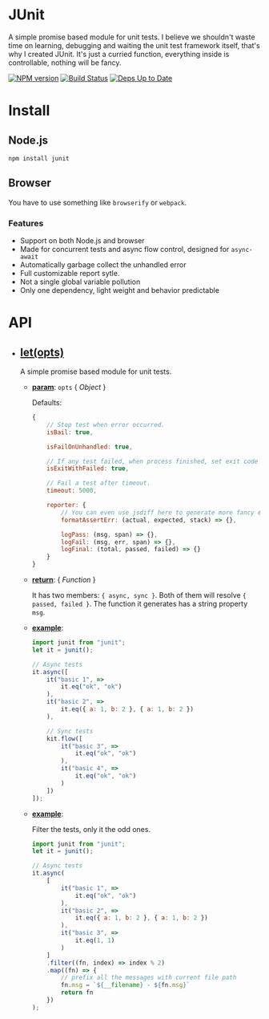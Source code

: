 # JUnit

A simple promise based module for unit tests.
I believe we shouldn't waste time on learning, debugging and waiting the unit test framework itself,
that's why I created JUnit. It's just a curried function, everything inside is controllable, nothing
will be fancy.

[![NPM version](https://badge.fury.io/js/noflow.svg)](http://badge.fury.io/js/noflow) [![Build Status](https://travis-ci.org/ysmood/noflow.svg)](https://travis-ci.org/ysmood/noflow) [![Deps Up to Date](https://david-dm.org/ysmood/noflow.svg?style=flat)](https://david-dm.org/ysmood/noflow)


# Install

## Node.js

`npm install junit`

## Browser

You have to use something like `browserify` or `webpack`.


### Features

- Support on both Node.js and browser
- Made for concurrent tests and async flow control, designed for `async-await`
- Automatically garbage collect the unhandled error
- Full customizable report sytle.
- Not a single global variable pollution
- Only one dependency, light weight and behavior predictable

# API

- ## **[let(opts)](src/index.js?source#L88)**

    A simple promise based module for unit tests.

    - **<u>param</u>**: `opts` { _Object_ }

        Defaults:
        ```js
        {
            // Stop test when error occurred.
            isBail: true,

            isFailOnUnhandled: true,

            // If any test failed, when process finished, set exit code to failed number.
            isExitWithFailed: true,

            // Fail a test after timeout.
            timeout: 5000,

            reporter: {
                // You can even use jsdiff here to generate more fancy error info.
                formatAssertErr: (actual, expected, stack) => {},

                logPass: (msg, span) => {},
                logFail: (msg, err, span) => {},
                logFinal: (total, passed, failed) => {}
            }
        }
        ```

    - **<u>return</u>**: { _Function_ }

        It has two members: `{ async, sync }`.
        Both of them will resolve `{ passed, failed }`.
        The function it generates has a string property `msg`.

    - **<u>example</u>**:

        ```js
        import junit from "junit";
        let it = junit();

        // Async tests
        it.async([
            it("basic 1", =>
                it.eq("ok", "ok")
            ),
            it("basic 2", =>
                it.eq({ a: 1, b: 2 }, { a: 1, b: 2 })
            ),

            // Sync tests
            kit.flow([
                it("basic 3", =>
                    it.eq("ok", "ok")
                ),
                it("basic 4", =>
                    it.eq("ok", "ok")
                )
            ])
        ]);
        ```

    - **<u>example</u>**:

        Filter the tests, only it the odd ones.
        ```js
        import junit from "junit";
        let it = junit();

        // Async tests
        it.async(
            [
                it("basic 1", =>
                    it.eq("ok", "ok")
                ),
                it("basic 2", =>
                    it.eq({ a: 1, b: 2 }, { a: 1, b: 2 })
                ),
                it("basic 3", =>
                    it.eq(1, 1)
                )
            ]
            .filter((fn, index) => index % 2)
            .map((fn) => {
                // prefix all the messages with current file path
                fn.msg = `${__filename} - ${fn.msg}`
                return fn
            })
        );
        ```


